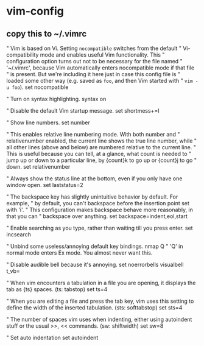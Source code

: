# vim-config

## copy this to ~/.vimrc
  " Vim is based on Vi. Setting `nocompatible` switches from the default
  " Vi-compatibility mode and enables useful Vim functionality. This
  " configuration option turns out not to be necessary for the file named
  " '~/.vimrc', because Vim automatically enters nocompatible mode if that file
  " is present. But we're including it here just in case this config file is
  " loaded some other way (e.g. saved as `foo`, and then Vim started with
  " `vim -u foo`).
  set nocompatible

  " Turn on syntax highlighting.
  syntax on

  " Disable the default Vim startup message.
  set shortmess+=I

  " Show line numbers.
  set number

  " This enables relative line numbering mode. With both number and
  " relativenumber enabled, the current line shows the true line number, while
  " all other lines (above and below) are numbered relative to the current line.
  " This is useful because you can tell, at a glance, what count is needed to
  " jump up or down to a particular line, by {count}k to go up or {count}j to go
  " down.
  set relativenumber

  " Always show the status line at the bottom, even if you only have one window open.
  set laststatus=2

  " The backspace key has slightly unintuitive behavior by default. For example,
  " by default, you can't backspace before the insertion point set with 'i'.
  " This configuration makes backspace behave more reasonably, in that you can
  " backspace over anything.
  set backspace=indent,eol,start

  " Enable searching as you type, rather than waiting till you press enter.
  set incsearch

  " Unbind some useless/annoying default key bindings.
  nmap Q <Nop> " 'Q' in normal mode enters Ex mode. You almost never want this.

  " Disable audible bell because it's annoying.
  set noerrorbells visualbell t_vb=

  " When vim encounters a tabulation in a file you are opening, it displays the tab as {ts} spaces. (ts: tabstop)
  set ts=4

  " When you are editing a file and press the tab key, vim uses this setting to define the width of the inserted tabulation. (sts: softtabstop)
  set sts=4

  " The number of spaces vim uses when indenting, either using autoindent stuff or the usual >>, << commands. (sw: shiftwidth)
  set sw=8

  " Set auto indentation
  set autoindent
